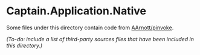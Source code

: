 ﻿# Captain.Application.Native
Some files under this directory contain code from [AArnott/pinvoke](https://github.com/AArnott/pinvoke).

*(To-do: include a list of third-party sources files that have been included in this directory.)*